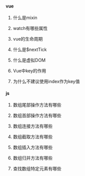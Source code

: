 #### vue

1. 什么是mixin

2. watch有哪些属性

3. vue的生命周期

4. 什么是$nextTick

5. 什么是虚拟DOM

6. Vue中key的作用

7. 为什么不建议使用index作为key值


#### js

1. 数组尾部操作方法有哪些

2. 数组首部操作方法有哪些

3. 数组连接方法有哪些

4. 数组截取方法有哪些

5. 数组插入方法有哪些

6. 数组归并方法有哪些

7. 查找数组特定元素有哪些

   